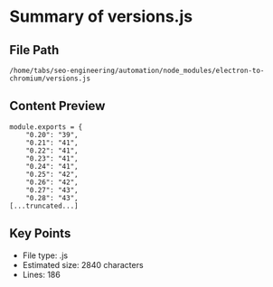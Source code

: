 # Summary of versions.js
  
## File Path
`/home/tabs/seo-engineering/automation/node_modules/electron-to-chromium/versions.js`

## Content Preview
```
module.exports = {
	"0.20": "39",
	"0.21": "41",
	"0.22": "41",
	"0.23": "41",
	"0.24": "41",
	"0.25": "42",
	"0.26": "42",
	"0.27": "43",
	"0.28": "43",
[...truncated...]
```

## Key Points
- File type: .js
- Estimated size: 2840 characters
- Lines: 186
